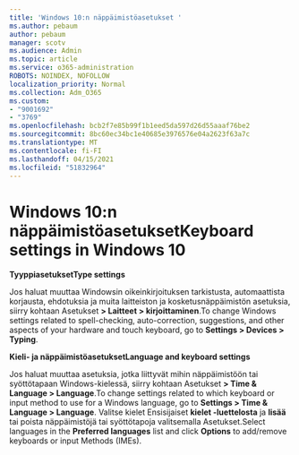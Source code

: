 ```yaml
---
title: 'Windows 10:n näppäimistöasetukset '
ms.author: pebaum
author: pebaum
manager: scotv
ms.audience: Admin
ms.topic: article
ms.service: o365-administration
ROBOTS: NOINDEX, NOFOLLOW
localization_priority: Normal
ms.collection: Adm_O365
ms.custom:
- "9001692"
- "3769"
ms.openlocfilehash: bcb2f7e85b99f1b1eed5da597d26d55aaaf76be2
ms.sourcegitcommit: 8bc60ec34bc1e40685e3976576e04a2623f63a7c
ms.translationtype: MT
ms.contentlocale: fi-FI
ms.lasthandoff: 04/15/2021
ms.locfileid: "51832964"
---
```

# <a name="keyboard-settings-in-windows-10"></a><span data-ttu-id="a1064-102">Windows 10:n näppäimistöasetukset</span><span class="sxs-lookup"><span data-stu-id="a1064-102">Keyboard settings in Windows 10</span></span>

<span data-ttu-id="a1064-103">**Tyyppiasetukset**</span><span class="sxs-lookup"><span data-stu-id="a1064-103">**Type settings**</span></span>

<span data-ttu-id="a1064-104">Jos haluat muuttaa Windowsin oikeinkirjoituksen tarkistusta, automaattista korjausta, ehdotuksia ja muita laitteiston ja kosketusnäppäimistön asetuksia, siirry kohtaan Asetukset **> Laitteet > kirjoittaminen**.</span><span class="sxs-lookup"><span data-stu-id="a1064-104">To change Windows settings related to spell-checking, auto-correction, suggestions, and other aspects of your hardware and touch keyboard, go to **Settings > Devices > Typing**.</span></span> 

<span data-ttu-id="a1064-105">**Kieli- ja näppäimistöasetukset**</span><span class="sxs-lookup"><span data-stu-id="a1064-105">**Language and keyboard settings**</span></span>

<span data-ttu-id="a1064-106">Jos haluat muuttaa asetuksia, jotka liittyvät mihin näppäimistöön tai syöttötapaan Windows-kielessä, siirry kohtaan Asetukset **> Time & Language > Language**.</span><span class="sxs-lookup"><span data-stu-id="a1064-106">To change settings related to which keyboard or input method to use for a Windows language, go to **Settings > Time & Language > Language**.</span></span> <span data-ttu-id="a1064-107">Valitse kielet Ensisijaiset **kielet -luettelosta** ja **lisää** tai poista näppäimistöjä tai syöttötapoja valitsemalla Asetukset.</span><span class="sxs-lookup"><span data-stu-id="a1064-107">Select languages in the **Preferred languages** list and click **Options** to add/remove keyboards or input Methods (IMEs).</span></span>

